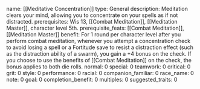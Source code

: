 name: [[Meditative Concentration]]
type: General
description: Meditation clears your mind, allowing you to concentrate on your spells as if not distracted.
prerequisites: Wis 13, [[Combat Meditation]], [[Meditation Master]], character level 5th.
prerequisite_feats: [[Combat Meditation]], [[Meditation Master]]
benefit: For 1 round per character level after you perform combat meditation, whenever you attempt a concentration check to avoid losing a spell or a Fortitude save to resist a distraction effect (such as the distraction ability of a swarm), you gain a +4 bonus on the check. If you choose to use the benefits of [[Combat Meditation]] on the check, the bonus applies to both die rolls.
normal: 0
special: 0
teamwork: 0
critical: 0
grit: 0
style: 0
performance: 0
racial: 0
companion_familiar: 0
race_name: 0
note: 0
goal: 0
completion_benefit: 0
multiples: 0
suggested_traits: 0
